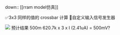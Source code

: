 down:: [[rram model仿真]]

✅3x3 同样的值的 crossbar 计算
🍅自定义输入信号发生器

![](http://cdn.ljc0606.cn/obsidian/202502111752968.png)
预计结果 500m  620.7k x 3 x I (2.41uA) = 500mV?


